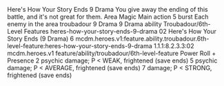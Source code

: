 <ability>
  <name>Here&apos;s How Your Story Ends</name>
  <cost>9 Drama</cost>
  <flavor>You give away the ending of this battle, and it&apos;s not great for them.</flavor>
  <keywords>
    <keyword>Area</keyword>
    <keyword>Magic</keyword>
  </keywords>
  <type>Main action</type>
  <distance>5 burst</distance>
  <target>Each enemy in the area</target>
  <metadata>
    <class>troubadour</class>
    <cost>9 Drama</cost>
    <cost_amount>9</cost_amount>
    <cost_resource>Drama</cost_resource>
    <feature_type>ability</feature_type>
    <file_dpath>Troubadour/6th-Level Features</file_dpath>
    <item_id>heres-how-your-story-ends-9-drama</item_id>
    <item_index>02</item_index>
    <item_name>Here&apos;s How Your Story Ends (9 Drama)</item_name>
    <level>6</level>
    <scc>mcdm.heroes.v1:feature.ability.troubadour.6th-level-feature:heres-how-your-story-ends-9-drama</scc>
    <scdc>1.1.1:8.2.3.3:02</scdc>
    <source>mcdm.heroes.v1</source>
    <type>feature/ability/troubadour/6th-level-feature</type>
  </metadata>
  <effects>
    <effect type="roll">
      <roll>Power Roll + Presence</roll>
      <t1>2 psychic damage; P &lt; WEAK, frightened (save ends)</t1>
      <t2>5 psychic damage; P &lt; AVERAGE, frightened (save ends)</t2>
      <t3>7 damage; P &lt; STRONG, frightened (save ends)</t3>
    </effect>
  </effects>
</ability>
